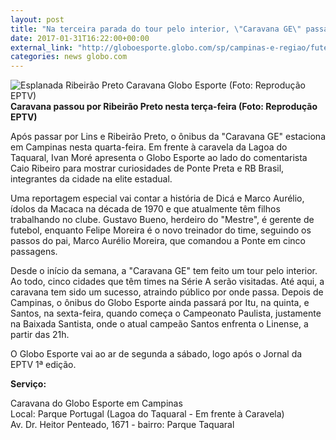 ```yaml
---
layout: post
title: "Na terceira parada do tour pelo interior, \"Caravana GE\" passa por Campinas"
date: 2017-01-31T16:22:00+00:00
external_link: "http://globoesporte.globo.com/sp/campinas-e-regiao/futebol/noticia/2017/01/na-terceira-parada-do-tour-pelo-interior-caravana-ge-passa-por-campinas.html"
categories: news globo.com
---
```

 ![Esplanada Ribeirão Preto Caravana Globo Esporte (Foto: Reprodução EPTV)](http://s2.glbimg.com/aP19AYAL0rkqy5J1c58JRs-2wZ8=/204x0:1614x1079/300x230/s.glbimg.com/es/ge/f/original/2017/01/31/still0131_00006.jpg "Esplanada Ribeirão Preto Caravana Globo Esporte (Foto: Reprodução EPTV)")**Caravana passou por Ribeirão Preto nesta terça-feira (Foto: Reprodução EPTV)**

Após passar por Lins e Ribeirão Preto, o ônibus da "Caravana GE" estaciona em Campinas nesta quarta-feira. Em frente à caravela da Lagoa do Taquaral, Ivan Moré apresenta o Globo Esporte ao lado do comentarista Caio Ribeiro para mostrar curiosidades de Ponte Preta e RB Brasil, integrantes da cidade na elite estadual.&nbsp;

Uma reportagem especial vai contar a história de Dicá e Marco Aurélio, ídolos da Macaca na década de 1970 e que atualmente têm filhos trabalhando no clube. Gustavo Bueno, herdeiro do "Mestre", é gerente de futebol, enquanto Felipe Moreira é o novo treinador do time, seguindo os passos do pai, Marco Aurélio Moreira, que comandou a Ponte em cinco passagens.&nbsp;

Desde o início da semana, a "Caravana GE" tem feito um tour pelo interior. Ao todo, cinco cidades que têm times na Série A serão visitadas.&nbsp;Até aqui, a caravana tem sido um sucesso, atraindo público por onde passa.&nbsp;Depois de Campinas, o ônibus do Globo Esporte ainda passará por Itu, na quinta, e Santos, na sexta-feira, quando começa o Campeonato Paulista, justamente na Baixada Santista, onde o atual campeão Santos enfrenta o Linense, a partir das 21h.

O Globo Esporte vai ao ar de segunda a sábado, logo após o Jornal da EPTV 1ª edição.&nbsp;  
  
**Serviço:**  
  
Caravana do Globo Esporte em Campinas  
Local: Parque Portugal (Lagoa do Taquaral - Em frente à Caravela)  
Av. Dr. Heitor Penteado, 1671 - bairro: Parque Taquaral

